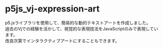 # p5js_vj-expression-art
p5.jsライブラリを使用して、簡易的な動的テキストアートを作成しました。<br>
過去のVjでの経験を活かして、視覚的な表現技法をJavaScriptのみで表現しています。<br>
改良次第でインタラクティブアートにすることもできます。